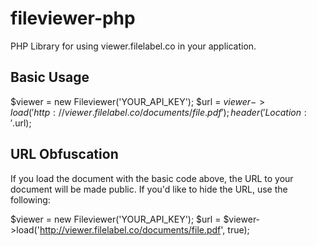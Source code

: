 # fileviewer-php
PHP Library for using viewer.filelabel.co in your application.

## Basic Usage
  $viewer = new Fileviewer('YOUR_API_KEY');
  $url = $viewer->load('http://viewer.filelabel.co/documents/file.pdf');
  header('Location: '.$url);

## URL Obfuscation
If you load the document with the basic code above, the URL to your document will be made public. If you'd like to hide the URL, use the following:

  $viewer = new Fileviewer('YOUR_API_KEY');
  $url = $viewer->load('http://viewer.filelabel.co/documents/file.pdf', true);
